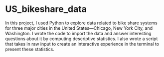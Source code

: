 # US_bikeshare_data 
In this project, I used Python to explore data related to bike share systems for three major cities in the United States—Chicago, New York City, and Washington. I wrote the code to import the data and answer interesting questions about it by computing descriptive statistics. I also wrote a script that takes in raw input to create an interactive experience in the terminal to present these statistics.

